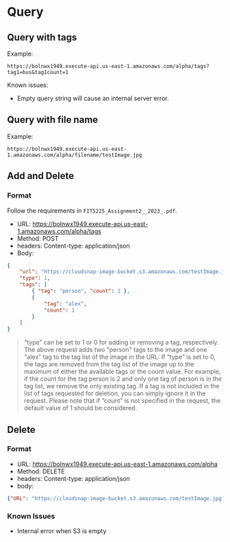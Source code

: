 # Query

## Query with tags

Example:

```
https://bolnwx1949.execute-api.us-east-1.amazonaws.com/alpha/tags?tag1=bus&tag1count=1
```

Known issues:
* Empty query string will cause an internal server error.

## Query with file name

Example:
```
https://bolnwx1949.execute-api.us-east-1.amazonaws.com/alpha/filename/testImage.jpg
```

## Add and Delete

### Format

Follow the requirements in `FIT5225_Assignment2__2023_.pdf`.

* URL: https://bolnwx1949.execute-api.us-east-1.amazonaws.com/alpha/tags
* Method: POST
* headers: Content-type: application/json
* Body: 

``` json
{
    "url": "https://cloudsnap-image-bucket.s3.amazonaws.com/testImage.jpg?AWSAccessKeyId=ASIAVVBVKMHCEIJYBDQJ&Signature=DHZN6UQ7WdCb%2BnTuPoTC29YtYaM%3D&x-amz-security-token=IQoJb3JpZ2luX2VjELn%2F%2F%2F%2F%2F%2F%2F%2F%2F%2FwEaCXVzLWVhc3QtMSJGMEQCIGlLcXQufwV%2FghvVxl7GyqJEjIsF2waHUCDUs8px7i8YAiA%2Bs2ir%2FIl2DkpuSHClonZlU0R587aiIRyvsvdeh%2BI00yrzAgjx%2F%2F%2F%2F%2F%2F%2F%2F%2F%2F8BEAAaDDM4ODgwNjM2OTczMiIMCSCzKxtDKYdgwSPeKscCDtKl9j9g8dm%2F%2BFZY1%2FT6QmQP7OLNLSMDz2OclXAAnsqYkH7FBMNt4xkaSsce7has3IQmsr9vEcCO2EOenhyzPHtbnDRH9nsV0hA6sKCDg53bvqg1woQQv2w09dg9brRUlxw%2FQaHRS12GgK%2BtW3xfVeP5UzOzLBgUjxnLwdppeLonC3wkI4AxHav%2FPZRs%2FxkfJaaeJRXmp1ZAtuBwCAAefvJoYuamnlTUhS7Fh95pPntSOQOfxuUXLjv%2FZ2nzDWyixpZrpTyLxYvFQbv%2B4N%2BzlU%2BZ1kT0vQMrq77VzC7eYDdnVjuqel3iFWYloMgmztNRQP1%2BrWf5h32coPa71GK1p9nQrBn0Rwr2Yx96y1di0Nux753CIihRuj5e8cu6BfzR2BYF9VLKAe%2F5S5%2FCLgOjXKtaW0ynqdG%2FDoyK444OaAQRpdgbqySaMLbN7aMGOp8Be62i%2BbpDT%2FMpZ1XghqhKiIugi0AZCJCWxQIYYqCZj9SCX2cUZxIhGLGGBsXM3Gy9tJxKO1YOByse3JE3sJHttHgdJch2rfPuksCIgdH8AVv6GfliEuF1nMS0nvWtVB0eQG%2BoWgYq5U23adldxfy8Iv9n8k%2FIyFEHDEodglSVHtKYGd1MKv35s3xWS81KNxab4kqz%2FISm3a1f%2BWMJTRl3&Expires=1717345111",
    "type": 1,
    "tags": [
        { "tag": "person", "count": 2 },
        {
            "tag": "alex",
            "count": 1
        }
    ]
}
```
> “type” can be set to 1 or 0 for adding or removing a tag, respectively. The above request adds two "person" tags to the image and one "alex" tag to the tag list of the image in the URL: If “type” is set to 0, the tags are removed from the tag list of the image up to the maximum of either the available tags or the count value. For example, if the count for the tag person is 2 and only one tag of person is in the tag list, we remove the only existing tag. If a tag is not included in the list of tags requested for deletion, you can simply ignore it in the request. Please note that if “count” is not specified in the request, the default value of 1 should be considered.

## Delete

### Format

* URL: https://bolnwx1949.execute-api.us-east-1.amazonaws.com/alpha
* Method: DELETE
* headers: Content-type: application/json
* body:
``` json
{"URL": "https://cloudsnap-image-bucket.s3.amazonaws.com/testImage.jpg?AWSAccessKeyId=ASIAVVBVKMHCPDS5ZYHS&Signature=alTgcfNIu8w00zD5pIzXVPfc%2Bvg%3D&x-amz-security-token=IQoJb3JpZ2luX2VjEOD%2F%2F%2F%2F%2F%2F%2F%2F%2F%2FwEaCXVzLWVhc3QtMSJIMEYCIQD7GkEmkko30qgb9zW4p6M4%2Bqv5WYi2eitSU7dKzWuZ%2FQIhALMGjiYVyCKr7eqJBcj3oWeAI3pIhAQ%2BlruPizhMZ3aDKuoCCCkQABoMMzg4ODA2MzY5NzMyIgxp1bx5GZLR1iq9gB4qxwIATl%2F%2ByjgdiocNT0ZZM%2BuTiwvThWZlLyqrGJvkfyXSSG7b2HMqggV7Rx0FrOKa3D50JaK76MH4XnWkXJljTmvGHgHa8nP6E58UKDlWs9NnobMTUiOdhuzMmAh7cK8gOrLsz5oabN4nkfNCoovyKxjpdze2fyHDA291djEpRnl%2FOpRxqVaqQsEiCh2OiMMeudq76BWY9vMYgZN4EnUr%2BUzS5h1pcp68ZV7ROWNrABAMlfZUlBJtgGfy17rixi%2B73xCsX8%2BYvjYOqxghrOXcuu15pvDLKmcxkYMrB0LrYbS8rxvLEBEZh1X%2BA2FUvFza%2BFAqMypiviiDYqf4OPV5HyNQiHkYvvcg489Xz1vHb4bCBQYZn5sUNVw8V7UF87xc1lMlOEceR2pWjIrPd%2BNM0Un0jr8CCpfrQfP3KRxL2mnbHhixIrQP6M0wt6n2owY6nQGmkitXrX4F%2FdYyVHnR04Rm1Lx6Xp5WfyqHQM83VLpoRbHz9pgbfOcG6CJaOAwwtrAfzNNu%2Fmoj%2F4JMIc2P43mWP1L0EDLuOibYIGl52BRz5QyoUiXorVuhx6OKZzdYq57GKum86NdWEgvnRGWOoI7KuSHnXKwWMt8Qi%2F97tmUIzuQC1ZnYNBnRKGYJFxFkzVN%2F3L0s6S%2FWsc3DYoa4&Expires=1717487673"}
```

### Known Issues

* Internal error when S3 is empty